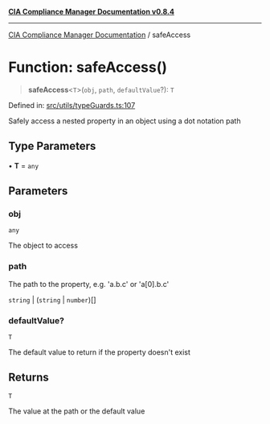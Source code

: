 [**CIA Compliance Manager Documentation v0.8.4**](../README.md)

***

[CIA Compliance Manager Documentation](../globals.md) / safeAccess

# Function: safeAccess()

> **safeAccess**\<`T`\>(`obj`, `path`, `defaultValue`?): `T`

Defined in: [src/utils/typeGuards.ts:107](https://github.com/Hack23/cia-compliance-manager/blob/a6d8d6a2cab2160940b9a047208c12088d7e02cf/src/utils/typeGuards.ts#L107)

Safely access a nested property in an object using a dot notation path

## Type Parameters

• **T** = `any`

## Parameters

### obj

`any`

The object to access

### path

The path to the property, e.g. 'a.b.c' or 'a[0].b.c'

`string` | (`string` \| `number`)[]

### defaultValue?

`T`

The default value to return if the property doesn't exist

## Returns

`T`

The value at the path or the default value
